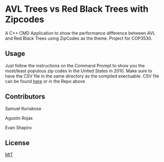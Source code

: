 # AVL Trees vs Red Black Trees with Zipcodes

A C++ CMD Application to show the performance difference between AVL and Red Black Trees using ZipCodes as the theme. Project for COP3530.

## Usage
Just follow the instructions on the Command Prompt to show you the most/least populous zip codes in the United States in 2010. 
Make sure to have the CSV file in the same directory as the compiled exectuable.
CSV file can be found [here](https://www.kaggle.com/census/us-population-by-zip-code/data?select=population_by_zip_2010.csv) or in the Repo above

## Contributors
Samuel Kuriakose 

Agustin Rojas

Evan Shapiro


## License
[MIT](https://choosealicense.com/licenses/mit/)